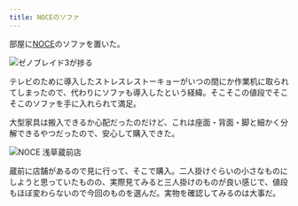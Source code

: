 ```yaml
---
title: NOCEのソファ
---
```

部屋に[NOCE](https://www.noce.co.jp/)のソファを置いた。

![](https://lh3.googleusercontent.com/pKYHrKsXGFXfLELfqbdAnsoiYLPcGw872_wes5c1USE_u5LfeyHgEd7-kfZXeEr5Rk70apHNpTlJ7g0dVbzOygEqBQNbJcAruxn8mlCNXkahb9iH7ND8NsW5himKC8xX5UzwYQAHXWYJW_PAmXhwNrRLqjbUySTol6J7lvTNae2KfyfNS9skMcgHFmgzdg "ゼノブレイド3が捗る")

テレビのために導入したストレスレストーキョーがいつの間にか作業机に取られてしまったので、代わりにソファも導入したという経緯。そこそこの値段でそこそこのソファを手に入れられて満足。

大型家具は搬入できるか心配だったのだけど、これは座面・背面・脚と細かく分解できるやつだったので、安心して購入できた。

![](https://lh6.googleusercontent.com/j7imxKrLjsX6WDFhI2Ez9C3WbMQ7RV9gKfi6Ac61o_llam7hG3GE07Jfu4TT41_TB17v4xQVb2M7FDGVXGU88OamStPoXAqKUZgH1XQEmEPyEBMafCsBqHrTCNbNP4_LA9xTHvQBaeiM8MnQhab4Yy4mTjYtmQeILg5Fo4tze6yH0-Q3RFusIyepGnmqVw "NOCE 浅草蔵前店")

蔵前に店舗があるので見に行って、そこで購入。二人掛けぐらいの小さなものにしようと思っていたものの、実際見てみると三人掛けのものが良い感じで、値段もほぼ変わらないので今回のものを選んだ。実物を確認してみるのは大事だ。

